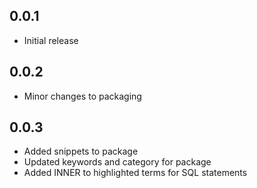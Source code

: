 ## 0.0.1
- Initial release

## 0.0.2
- Minor changes to packaging

## 0.0.3
- Added snippets to package
- Updated keywords and category for package
- Added INNER to highlighted terms for SQL statements